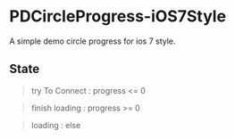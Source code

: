 PDCircleProgress-iOS7Style
==========================

 A simple demo circle progress for ios 7 style.

## State

> try To Connect : progress <= 0

> finish loading : progress >= 0

> loading        : else
